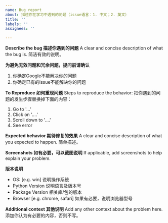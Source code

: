 ```yaml
---
name: Bug report
about: 描述你在学习中遇到的问题（issue语言：1. 中文；2. 英文）
title: ''
labels: ''
assignees: ''

---
```


**Describe the bug 描述你遇到的问题**
A clear and concise description of what the bug is.  简洁有效的说明。

**为避免无效问题和冗余问题，提问前请确认**
1. 你确定Google不能解决你的问题
2. 你确定已有的issue不能解决你的问题

**To Reproduce 如何重现问题**
Steps to reproduce the behavior:  把你遇到的问题的发生步骤替换掉下面的内容：
1. Go to '...'
2. Click on '....'
3. Scroll down to '....'
4. See error

**Expected behavior  期待修复的效果**
A clear and concise description of what you expected to happen. 简单描述。

**Screenshots 如有必要，可以截图说明**
If applicable, add screenshots to help explain your problem.

**版本说明**
 - OS: [e.g. win]  说明操作系统
 - Python Version 说明语言及版本号
 - Package Version 相关库/包的版本
 - Browser [e.g. chrome, safari]  如果有必要，说明浏览器型号

**Additional context 其他说明**
Add any other context about the problem here. 添加你认为有必要的内容，否则不写。
